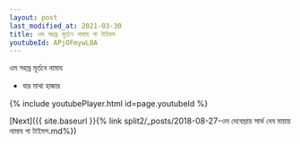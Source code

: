 ```yaml
---
layout: post
last_modified_at: 2021-03-30
title: ওম সহস্র মূর্তনে নামায গা টাইমস
youtubeId: APjOFmywL8A
---
```

 
 
 ওম সহস্র মূর্তনে নামায  
 
 -  যার মাথা হাজার 
 
  
 
  
 
 
 
 
 
 


{% include youtubePlayer.html id=page.youtubeId %}
 
[Next]({{ site.baseurl }}{% link  split2/_posts/2018-08-27-ওম দেবেন্দ্রায় সার্ভ দেব মায়ায় নামায গা টাইমস.md%})
 
